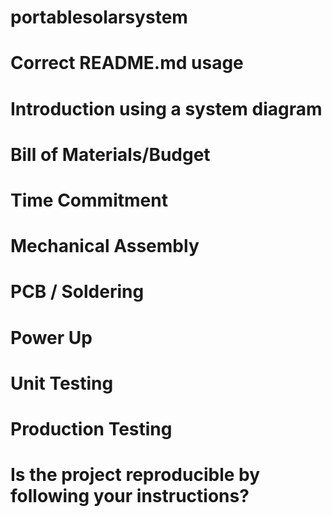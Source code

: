 # portablesolarsystem
# Correct README.md usage
# Introduction using a system diagram
# Bill of Materials/Budget
# Time Commitment
# Mechanical Assembly
# PCB / Soldering
# Power Up
# Unit Testing
# Production Testing
# Is the project reproducible by following your instructions?

